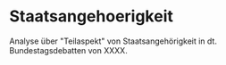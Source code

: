 # Staatsangehoerigkeit
Analyse über "Teilaspekt" von Staatsangehörigkeit in dt. Bundestagsdebatten von XXXX.
